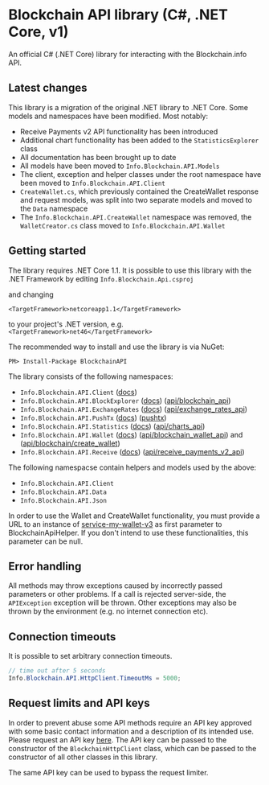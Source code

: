 # Blockchain API library (C#, .NET Core, v1)

An official C# (.NET Core) library for interacting with the Blockchain.info API.

## Latest changes

This library is a migration of the original .NET library to .NET Core. Some models and namespaces have been modified. Most notably:

* Receive Payments v2 API functionality has been introduced
* Additional chart functionality has been added to the `StatisticsExplorer` class
* All documentation has been brought up to date
* All models have been moved to `Info.Blockchain.API.Models`
* The client, exception and helper classes under the root namespace have been moved to `Info.Blockchain.API.Client`
* `CreateWallet.cs`, which previously contained the CreateWallet response and request models, was split into two separate models and moved to the `Data` namespace
* The `Info.Blockchain.API.CreateWallet` namespace was removed, the `WalletCreator.cs` class moved to `Info.Blockchain.API.Wallet`

## Getting started

The library requires .NET Core 1.1. It is possible to use this library with the .NET Framework by editing
`Info.Blockchain.Api.csproj`

and changing

`<TargetFramework>netcoreapp1.1</TargetFramework>`

to your project's .NET version, 
e.g. `<TargetFramework>net46</TargetFramework>`

The recommended way to install and use the library is via NuGet:
```
PM> Install-Package BlockchainAPI
```

The library consists of the following namespaces:

* `Info.Blockchain.API.Client`         ([docs](docs/blockchainhttpclient.md))
* `Info.Blockchain.API.BlockExplorer`  ([docs](docs/blockexplorer.md)) ([api/blockchain_api][api1])
* `Info.Blockchain.API.ExchangeRates`  ([docs](docs/exchangerates.md)) ([api/exchange\_rates\_api][api3])
* `Info.Blockchain.API.PushTx`         ([docs](docs/pushtx.md)) ([pushtx][api6])
* `Info.Blockchain.API.Statistics`     ([docs](docs/statistics.md)) ([api/charts_api][api4])
* `Info.Blockchain.API.Wallet`         ([docs](docs/wallet.md)) ([api/blockchain\_wallet\_api][api5]) and ([api/blockchain/create_wallet][api2])
* `Info.Blockchain.API.Receive`        ([docs](docs/receive.md)) ([api/receive\_payments\_v2\_api][api7])

The following namespacse contain helpers and models used by the above:

* `Info.Blockchain.API.Client`
* `Info.Blockchain.API.Data`
* `Info.Blockchain.API.Json`

In order to use the Wallet and CreateWallet functionality, you must provide a URL to an instance of [service-my-wallet-v3](https://github.com/blockchain/service-my-wallet-v3) as first parameter to BlockchainApiHelper.
If you don't intend to use these functionalities, this parameter can be null.

## Error handling

All methods may throw exceptions caused by incorrectly passed parameters or other problems. If a call is rejected server-side, the `APIException` exception will be thrown. Other exceptions may also be thrown by the environment (e.g. no internet connection etc).

## Connection timeouts

It is possible to set arbitrary connection timeouts.

```csharp
// time out after 5 seconds
Info.Blockchain.API.HttpClient.TimeoutMs = 5000;
```

## Request limits and API keys

In order to prevent abuse some API methods require an API key approved with some basic contact information and a description of its intended use. Please request an API key [here](https://blockchain.info/api/api_create_code). The API key can be passed to the constructor of the `BlockchainHttpClient` class, which can be passed to the constructor of all other classes in this library.

The same API key can be used to bypass the request limiter.

[api1]: https://blockchain.info/api/blockchain_api
[api2]: https://blockchain.info/api/create_wallet
[api3]: https://blockchain.info/api/exchange_rates_api
[api4]: https://blockchain.info/api/charts_api
[api5]: https://blockchain.info/api/blockchain_wallet_api
[api6]: https://blockchain.info/pushtx
[api7]: https://blockchain.info/api/api_receive
